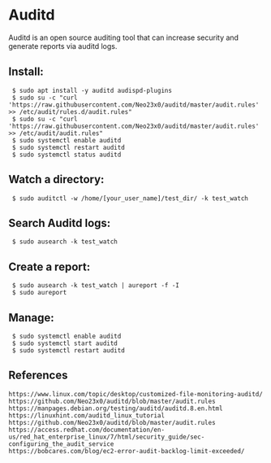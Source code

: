 Auditd
=====

Auditd is an open source auditing tool that can increase security and generate reports via auditd logs.    

Install:
--------

     $ sudo apt install -y auditd audispd-plugins
     $ sudo su -c "curl 'https://raw.githubusercontent.com/Neo23x0/auditd/master/audit.rules' >> /etc/audit/rules.d/audit.rules"
     $ sudo su -c "curl 'https://raw.githubusercontent.com/Neo23x0/auditd/master/audit.rules' >> /etc/audit/audit.rules"
     $ sudo systemctl enable auditd
     $ sudo systemctl restart auditd
     $ sudo systemctl status auditd
  
Watch a directory:
-----------------

     $ sudo auditctl -w /home/[your_user_name]/test_dir/ -k test_watch
  
Search Auditd logs:
------------------

     $ sudo ausearch -k test_watch
  
Create a report:
----------------

     $ sudo ausearch -k test_watch | aureport -f -I 
     $ sudo aureport
  
Manage:
-------

     $ sudo systemctl enable auditd
     $ sudo systemctl start auditd
     $ sudo systemctl restart auditd

References
----------

    https://www.linux.com/topic/desktop/customized-file-monitoring-auditd/
    https://github.com/Neo23x0/auditd/blob/master/audit.rules
    https://manpages.debian.org/testing/auditd/auditd.8.en.html
    https://linuxhint.com/auditd_linux_tutorial
    https://github.com/Neo23x0/auditd/blob/master/audit.rules
    https://access.redhat.com/documentation/en-us/red_hat_enterprise_linux/7/html/security_guide/sec-configuring_the_audit_service
    https://bobcares.com/blog/ec2-error-audit-backlog-limit-exceeded/
 
